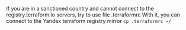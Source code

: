 If you are in a sanctioned country and cannot connect to the registry.terraform.io servers, try to use file .terraformrc
With it, you can connect to the Yandex terraform registry mirror
`cp .terraformrc ~/`

